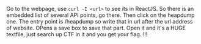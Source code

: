 Go to the webpage, use `curl -I <url>` to see its in ReactJS.
So there is an embedded list of several API points, go there. Then click on the heapdump one.
The entry point is /heapdump so write that in url after the url address of website.
OPens a save box to save that part.
Open it and it's a HUGE textfile, just search up CTF in it and you get your flag.
!!!